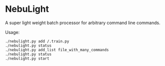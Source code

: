 # NebuLight
A super light weight batch processor for arbitrary command line commands.

Usage:
```buildoutcfg
./nebulight.py add /.train.py
./nebulight.py status
./nebulight.py add_list file_with_many_commands
./nebulight.py status
./nebulight.py start
```